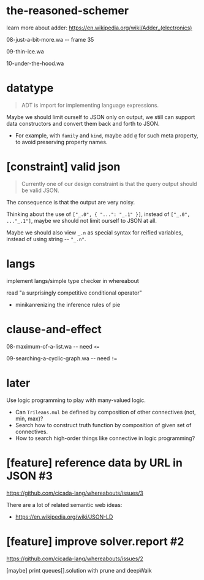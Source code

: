 # the-reasoned-schemer

learn more about adder: https://en.wikipedia.org/wiki/Adder_(electronics)

08-just-a-bit-more.wa -- frame 35

09-thin-ice.wa

10-under-the-hood.wa

# datatype

> ADT is import for implementing language expressions.

Maybe we should limit ourself to JSON only on output,
we still can support data constructors
and convert them back and forth to JSON.

- For example, with `family` and `kind`,
  maybe add `@` for such meta property,
  to avoid preserving property names.

# [constraint] valid json

> Currently one of our design constraint is that
> the query output should be valid JSON.

The consequence is that the output are very noisy.

Thinking about the use of `["_.0", { "...": "_.1" }]`,
instead of `["_.0", ..."_.1"]`,
maybe we should not limit ourself to JSON at all.

Maybe we should also view `_.n` as special syntax for reified variables,
instead of using string -- `"_.n"`.

# langs

implement langs/simple type checker in whereabout

read "a surprisingly competitive conditional operator"

- minikanrenizing the inference rules of pie

# clause-and-effect

08-maximum-of-a-list.wa -- need `<=`

09-searching-a-cyclic-graph.wa -- need `!=`

# later

Use logic programming to play with many-valued logic.

- Can `Trileans.mul` be defined by composition of other connectives (not, min, max)?
- Search how to construct truth function by composition of given set of connectives.
- How to search high-order things like connective in logic programming?

# [feature] reference data by URL in JSON #3

https://github.com/cicada-lang/whereabouts/issues/3

There are a lot of related semantic web ideas:

- https://en.wikipedia.org/wiki/JSON-LD

# [feature] improve solver.report #2

https://github.com/cicada-lang/whereabouts/issues/2

[maybe] print queues[].solution with prune and deepWalk
